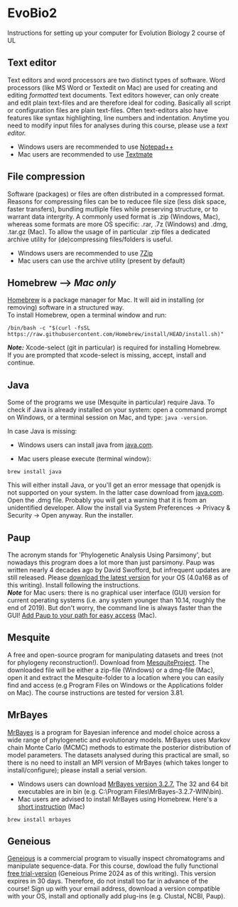 # EvoBio2
Instructions for setting up your computer for Evolution Biology 2 course of UL

## Text editor
Text editors and word processors are two distinct types of software. Word processors (like MS Word or Textedit on Mac) are used for creating and editing _formatted_ text documents. Text editors however, can only create and edit plain text-files and are therefore ideal for coding. Basically all script or configuration files are plain text-files. Often text-editors also have features like syntax highlighting, line numbers and indentation. Anytime you need to modify input files for analyses during this course, please use a _text editor._
- Windows users are recommended to use [Notepad++](https://notepad-plus-plus.org/)
- Mac users are recommended to use [Textmate](https://macromates.com/)

## File compression
Software (packages) or files are often distributed in a compressed format. Reasons for compressing files can be to reducee file size (less disk space, faster transfers), bundling mutliple files while preserving structure, or to warrant data intergrity. A commonly used format is .zip (Windows, Mac), whereas some formats are more OS specific: .rar, .7z (Windows) and .dmg, .tar.gz (Mac). To allow the usage of in particular .zip files a dedicated archive utility for (de)compressing files/folders is useful.
- Windows users are recommended to use [7Zip](https://7-zip.org/)
- Mac users can use the archive utility (present by default)

## Homebrew -->  *Mac only*
[Homebrew](https://brew.sh/) is a package manager for Mac. It will aid in installing (or removing) software in a structured way.  
To install Homebrew, open a terminal window and run:
<pre><code>/bin/bash -c "$(curl -fsSL https://raw.githubusercontent.com/Homebrew/install/HEAD/install.sh)"</code></pre>
***Note:*** Xcode-select (git in particular) is required for installing Homebrew.  
If you are prompted that xcode-select is missing, accept, install and continue.

## Java
Some of the programs we use (Mesquite in particular) require Java. To check if Java is already installed on your system: open a command prompt on Windows, or a terminal session on Mac, and type: ```java -version```.  
  
In case Java is missing: 
- Windows users can install java from [java.com](https://www.java.com/en/).  

- Mac users please execute (terminal window):
<pre><code>brew install java</code></pre>
This will either install Java, or you'll get an error message that openjdk is not supported on your system. In the latter case download from [java.com](https://www.java.com/en/download/). Open the .dmg file. Probably you will get a warning that it is from an unidentified developer. Allow the install via System Preferences -> Privacy & Security -> Open anyway. Run the installer.

## Paup
The acronym stands for 'Phylogenetic Analysis Using Parsimony', but nowadays this program does a lot more than just parsimony. Paup was written nearly 4 decades ago by David Swofford, but infrequent updates are still released. Please [download the latest version](https://phylosolutions.com/paup-test/) for your OS (4.0a168 as of this writing). Install following the instructions.  
***Note***  for Mac users: there is no graphical user interface (GUI) version for current operating systems (i.e. any system younger than 10.14, roughly the end of 2019). But don't worry, the command line is always faster than the GUI! [Add Paup to your path for easy access](Paup_mac.sh) (Mac).

## Mesquite
A free and open-source program for manipulating datasets and trees (not for phylogeny reconstruction!). Download from [MesquiteProject](https://github.com/MesquiteProject/MesquiteCore/releases). The downloaded file will be either a zip-file (Windows) or a dmg-file (Mac), open it and extract the Mesquite-folder to a location where you can easily find and access (e.g Program Files on Windows or the Applications folder on Mac). The course instructions are tested for version 3.81.

## MrBayes
[MrBayes](https://nbisweden.github.io/MrBayes/index.html) is a program for Bayesian inference and model choice across a wide range of phylogenetic and evolutionary models. MrBayes uses Markov chain Monte Carlo (MCMC) methods to estimate the posterior distribution of model parameters. The datasets analysed during this practical are small, so there is no need to install an MPI version of MrBayes (which takes longer to install/configure); please install a serial version.
- Windows users can download [MrBayes version 3.2.7.](https://github.com/NBISweden/MrBayes/releases/download/v3.2.7/MrBayes-3.2.7-WIN.zip) The 32 and 64 bit executables are in bin (e.g. C:\Program Files\MrBayes-3.2.7-WIN\bin\).
- Mac users are advised to install MrBayes using Homebrew. Here's a [short instruction](MrBayes_mac.sh) (Mac)
<pre><code>brew install mrbayes</code></pre>

## Geneious
[Geneious](https://www.geneious.com/features/prime) is a commercial program to visually inspect chromatograms and manipulate sequence-data. For this course, dowload the fully functional [free trial-version](https://www.geneious.com/free-trial) (Geneious Prime 2024 as of this writing). This version expires in 30 days. Therefore, do not install too far in advance of the course! Sign up with your email address, download a version compatible with your OS, install and optionally add plug-ins (e.g. Clustal, NCBI, Paup).

